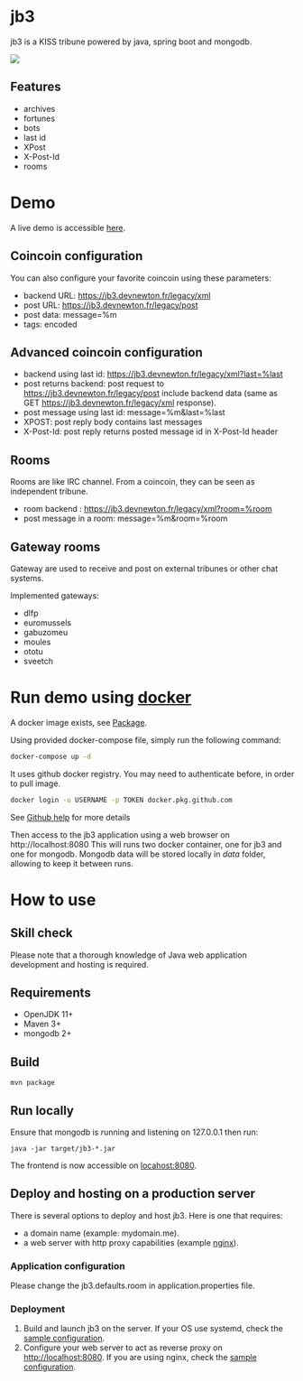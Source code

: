 # jb3

jb3 is a KISS tribune powered by java, spring boot and mongodb.

![](https://github.com/devnewton/jb3/workflows/Java%20CI/badge.svg)
## Features

- archives
- fortunes
- bots
- last id
- XPost
- X-Post-Id
- rooms

# Demo

A live demo is accessible [here](https://jb3.devnewton.fr).

## Coincoin configuration

You can also configure your favorite coincoin using these parameters:

- backend URL: https://jb3.devnewton.fr/legacy/xml
- post URL: https://jb3.devnewton.fr/legacy/post
- post data: message=%m
- tags: encoded

## Advanced coincoin configuration

- backend using last id: https://jb3.devnewton.fr/legacy/xml?last=%last
- post returns backend: post request to https://jb3.devnewton.fr/legacy/post include backend data (same as GET https://jb3.devnewton.fr/legacy/xml response).
- post message using last id: message=%m&last=%last
- XPOST: post reply body contains last messages
- X-Post-Id: post reply returns posted message id in X-Post-Id header

## Rooms

Rooms are like IRC channel. From a coincoin, they can be seen as independent tribune.

- room backend : https://jb3.devnewton.fr/legacy/xml?room=%room
- post message in a room: message=%m&room=%room

## Gateway rooms

Gateway are used to receive and post on external tribunes or other chat systems.

Implemented gateways:

- dlfp
- euromussels
- gabuzomeu
- moules
- ototu
- sveetch

# Run demo using [docker](https://www.docker.com/)
A docker image exists, see [Package](https://github.com/devnewton/jb3/packages).

Using provided docker-compose file, simply run the following command:

```bash
docker-compose up -d
```
It uses github docker registry. You may need to authenticate before, in order to pull image.
```bash
docker login -u USERNAME -p TOKEN docker.pkg.github.com
```

See [Github help](https://help.github.com/en/github/managing-packages-with-github-packages/configuring-docker-for-use-with-github-packages#authenticating-to-github-packages) for more details


Then access to the jb3 application using a web browser on http://localhost:8080
This will runs two docker container, one for jb3 and one for mongodb. Mongodb data will be stored locally in *data* folder, allowing to keep it between runs.

# How to use

## Skill check

Please note that a thorough knowledge of Java web application development and hosting is required.

## Requirements

- OpenJDK 11+
- Maven 3+
- mongodb 2+

## Build

    mvn package

## Run locally

Ensure that mongodb is running and listening on 127.0.0.1 then run:

    java -jar target/jb3-*.jar

The frontend is now accessible on [locahost:8080](http://localhost:8080).

## Deploy and hosting on a production server

There is several options to deploy and host jb3. Here is one that requires:

- a domain name (example: mydomain.me).
- a web server with http proxy capabilities (example [nginx](http://nginx.org/)).

### Application configuration

Please change the jb3.defaults.room in application.properties file.

### Deployment

1. Build and launch jb3 on the server. If your OS use systemd, check the [sample configuration](docs/jb3.service).
2. Configure your web server to act as reverse proxy on [http://localhost:8080](http://localhost:8080). If you are using nginx, check the [sample configuration](docs/nginx-sample.conf).
